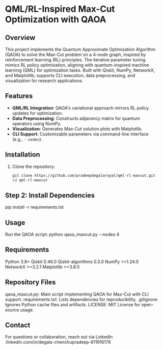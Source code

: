# QML/RL-Inspired Max-Cut Optimization with QAOA

## Overview
This project implements the Quantum Approximate Optimization Algorithm (QAOA) to solve the Max-Cut problem on a 4-node graph, inspired by reinforcement learning (RL) principles. The iterative parameter tuning mimics RL policy optimization, aligning with quantum-inspired machine learning (QML) for optimization tasks. Built with Qiskit, NumPy, NetworkX, and Matplotlib; supports CLI execution, data preprocessing, and visualization for research applications.

## Features
- **QML/RL Integration**: QAOA's variational approach mirrors RL policy updates for optimization.
- **Data Preprocessing**: Constructs adjacency matrix for quantum operators using NumPy.
- **Visualization**: Generates Max-Cut solution plots with Matplotlib.
- **CLI Support**: Customizable parameters via command-line interface (e.g., `--nodes`).

## Installation
1. Clone the repository:
   ```bash
   git clone https://github.com/pradeepdegalaroyal/qml-rl-maxcut.git
   cd qml-rl-maxcut

## Step 2: Install Dependencies
   pip install -r requirements.txt

## Usage
Run the QAOA script: python qaoa_maxcut.py --nodes 4

## Requirements

Python 3.8+
Qiskit 0.46.0
Qiskit-algorithms 0.3.0
NumPy >=1.24.0
NetworkX >=3.2.1
Matplotlib >=3.8.0

## Repository Files

qaoa_maxcut.py: Main script implementing QAOA for Max-Cut with CLI support.
requirements.txt: Lists dependencies for reproducibility.
.gitignore: Ignores Python cache files and artifacts.
LICENSE: MIT License for open-source usage.
## Contact
For questions or collaboration, reach out via LinkedIn :linkedin.com/in/degala-chenchupradeep-811916176
